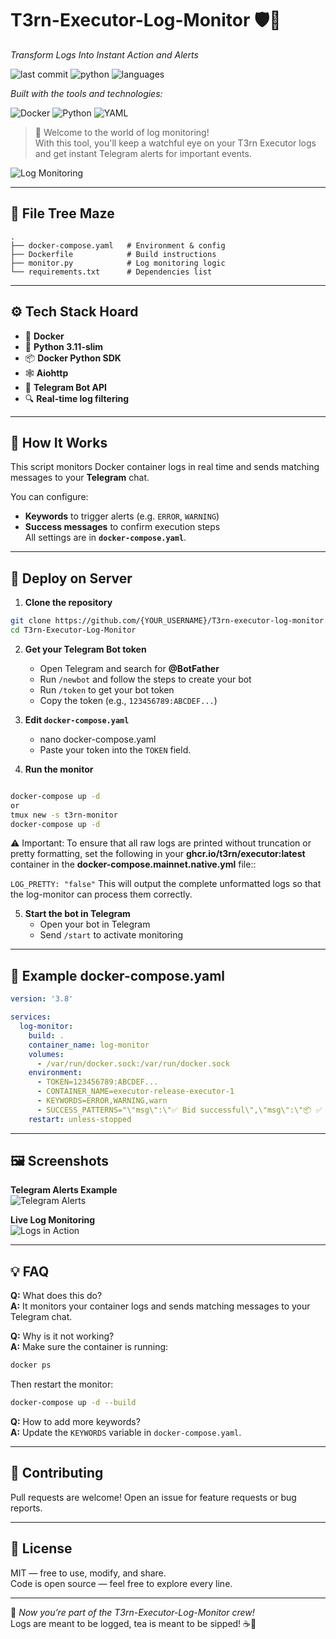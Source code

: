 # **T3rn-Executor-Log-Monitor** 🛡️📜


*Transform Logs Into Instant Action and Alerts*

![last commit](https://img.shields.io/badge/last%20commit-today-blue)
![python](https://img.shields.io/badge/python-100.0%25-blue)
![languages](https://img.shields.io/badge/languages-1-blue)

*Built with the tools and technologies:*

![Docker](https://img.shields.io/badge/Docker-2496ED?logo=docker&logoColor=white)
![Python](https://img.shields.io/badge/Python-3776AB?logo=python&logoColor=white)
![YAML](https://img.shields.io/badge/YAML-cb171e?logo=yaml&logoColor=white)

> 🚀 Welcome to the world of log monitoring!  
> With this tool, you'll keep a watchful eye on your T3rn Executor logs and get instant Telegram alerts for important events.  

![Log Monitoring](https://imgur.com/zAwzJfS.png)

---

## **📂 File Tree Maze**

```
.
├── docker-compose.yaml   # Environment & config
├── Dockerfile            # Build instructions
├── monitor.py            # Log monitoring logic
└── requirements.txt      # Dependencies list
```

---

## **⚙️ Tech Stack Hoard**

- 🐳 **Docker**
- 🐍 **Python 3.11-slim**
- 📦 **Docker Python SDK**
- 🕸 **Aiohttp**
- 📡 **Telegram Bot API**
- 🔍 **Real-time log filtering**

---

## **📖 How It Works**
This script monitors Docker container logs in real time and sends matching messages to your **Telegram** chat.  

You can configure:
- **Keywords** to trigger alerts (e.g. `ERROR`, `WARNING`)
- **Success messages** to confirm execution steps  
All settings are in **`docker-compose.yaml`**.

---

## **🚀 Deploy on Server**

1. **Clone the repository**  
```bash
git clone https://github.com/{YOUR_USERNAME}/T3rn-executor-log-monitor.git
cd T3rn-Executor-Log-Monitor
```

2. **Get your Telegram Bot token**  
   - Open Telegram and search for **@BotFather**  
   - Run `/newbot` and follow the steps to create your bot  
   - Run `/token` to get your bot token  
   - Copy the token (e.g., `123456789:ABCDEF...`)

3. **Edit `docker-compose.yaml`**  
    - nano docker-compose.yaml
   - Paste your token into the `TOKEN` field.

4. **Run the monitor**  
```bash

docker-compose up -d
or 
tmux new -s t3rn-monitor
docker-compose up -d
```
⚠️ Important:
To ensure that all raw logs are printed without truncation or pretty formatting, set the following in your **ghcr.io/t3rn/executor:latest**   container in the     **docker-compose.mainnet.native.yml**   file::

```LOG_PRETTY: "false"```
This will output the complete unformatted logs so that the log-monitor can process them correctly.

5. **Start the bot in Telegram**  
   - Open your bot in Telegram  
   - Send `/start` to activate monitoring

---

## **🔧 Example docker-compose.yaml**
```yaml
version: '3.8'

services:
  log-monitor:
    build: .
    container_name: log-monitor
    volumes:
      - /var/run/docker.sock:/var/run/docker.sock
    environment:
      - TOKEN=123456789:ABCDEF...
      - CONTAINER_NAME=executor-release-executor-1
      - KEYWORDS=ERROR,WARNING,warn
      - SUCCESS_PATTERNS="\"msg\":\"✅ Bid successful\",\"msg\":\"📦️ ✅ Tx batch item successful.\""
    restart: unless-stopped
```

---

## **🖼️ Screenshots**

**Telegram Alerts Example**  
![Telegram Alerts](https://imgur.com/mnkoQXW.png)

**Live Log Monitoring**  
![Logs in Action](https://imgur.com/2iRUFXR.png)

---

## **💡 FAQ**

**Q:** What does this do?  
**A:** It monitors your container logs and sends matching messages to your Telegram chat.  

**Q:** Why is it not working?  
**A:** Make sure the container is running:  
```bash
docker ps
```
Then restart the monitor:  
```bash
docker-compose up -d --build
```

**Q:** How to add more keywords?  
**A:** Update the `KEYWORDS` variable in `docker-compose.yaml`.

---

## **🤝 Contributing**
Pull requests are welcome! Open an issue for feature requests or bug reports.

---

## **📜 License**
MIT — free to use, modify, and share.  
Code is open source — feel free to explore every line.

---

💬 *Now you’re part of the T3rn-Executor-Log-Monitor crew!*  
Logs are meant to be logged, tea is meant to be sipped! ☕🐍  
